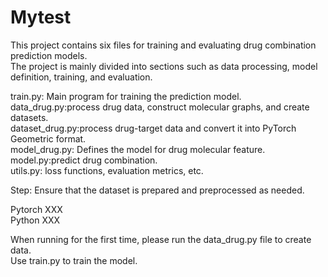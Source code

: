 # Mytest
This project contains six files for training and evaluating drug combination prediction models.   
The project is mainly divided into sections such as data processing, model definition, training, and evaluation.  

train.py: Main program for training the prediction model.  
data_drug.py:process drug data, construct molecular graphs, and create datasets.  
dataset_drug.py:process drug-target data and convert it into PyTorch Geometric format.  
model_drug.py: Defines the model for drug molecular feature.  
model.py:predict drug combination.  
utils.py: loss functions, evaluation metrics, etc.  

Step:
Ensure that the dataset is prepared and preprocessed as needed.  
 
Pytorch XXX  
Python XXX  

When running for the first time, please run the data_drug.py file to create data.  
Use train.py to train the model.
